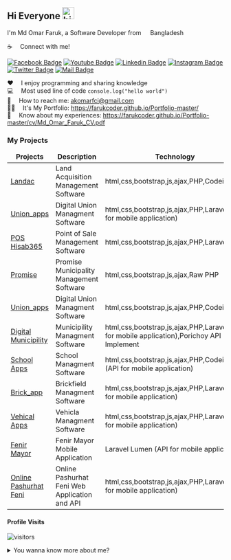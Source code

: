 ## Hi Everyone <img src="https://user-images.githubusercontent.com/1303154/88677602-1635ba80-d120-11ea-84d8-d263ba5fc3c0.gif" width="28px" alt="hi">

I'm Md Omar Faruk, a Software Developer from <img src="https://image.flaticon.com/icons/svg/323/323299.svg" width="13"/> Bangladesh

:coffee: &emsp;Connect with me!

[![Facebook Badge](https://img.shields.io/badge/Facebook-1877F2?style=for-the-badge&logo=facebook&logoColor=white)](https://www.facebook.com/omarfaruk9345/) [![Youtube Badge](https://img.shields.io/badge/YouTube-FF0000?style=for-the-badge&logo=youtube&logoColor=white)](https://www.youtube.com/c/MdOmarFaruk45) [![Linkedin Badge](https://img.shields.io/badge/LinkedIn-0077B5?style=for-the-badge&logo=linkedin&logoColor=white)](https://www.linkedin.com/in/omarfaruk9345/) [![Instagram Badge](https://img.shields.io/badge/Instagram-E4405F?style=for-the-badge&logo=instagram&logoColor=white)](https://www.instagram.com/md_omar.faruk/?hl=en) [![Twitter Badge](https://img.shields.io/badge/Twitter-1DA1F2?style=for-the-badge&logo=twitter&logoColor=white)](https://twitter.com/Farukomarfci) [![Mail Badge](https://img.shields.io/badge/Gmail-D14836?style=for-the-badge&logo=gmail&logoColor=white)](mailto:akomarfci@gmail.com)


:hearts: &emsp;I enjoy programming and sharing knowledge <br/>
:computer: &emsp;Most used line of code `console.log("hello world")` <br/>
:e-mail: &emsp;How to reach me: akomarfci@gmail.com<br/>
👨‍💻 &emsp;It's My Portfolio: https://farukcoder.github.io/Portfolio-master/<br/>
📄 &emsp;Know about my experiences: https://farukcoder.github.io/Portfolio-master/cv/Md_Omar_Faruk_CV.pdf<br/>
<!-- 
#### Things I code with

[![SASS Badge](https://img.shields.io/badge/Sass-CC6699?style=for-the-badge&logo=sass&logoColor=white)](#) [![Javascript Badge](https://img.shields.io/badge/-Javascript-F0DB4F?style=for-the-badge&labelColor=black&logo=javascript&logoColor=F0DB4F)](#) [![Typescript Badge](https://img.shields.io/badge/-Typescript-007acc?style=for-the-badge&labelColor=black&logo=typescript&logoColor=007acc)](#) [![React Badge](https://img.shields.io/badge/-React-61DBFB?style=for-the-badge&labelColor=black&logo=react&logoColor=61DBFB)](#) [![Next.js Badge](https://img.shields.io/badge/next.js-000000?style=for-the-badge&logo=nextdotjs&logoColor=white)](#) [![Nodejs Badge](https://img.shields.io/badge/-Nodejs-3C873A?style=for-the-badge&labelColor=black&logo=node.js&logoColor=3C873A)](#) [![Express.js Badge](https://img.shields.io/badge/Express.js-000000?style=for-the-badge&logo=express&logoColor=white)](#) [![MongoDB Badge](https://img.shields.io/badge/MongoDB-4EA94B?style=for-the-badge&logo=mongodb&logoColor=white)](#) [![GraphQL Badge](https://img.shields.io/badge/-GraphQl-e535ab?style=for-the-badge&labelColor=black&logo=node.js&logoColor=e535ab)](#) [![VSCode Badge](https://img.shields.io/badge/Visual_Studio-5C2D91?style=for-the-badge&logo=visual%20studio&logoColor=white)](#) [![Git Badge](https://img.shields.io/badge/Git-F05032?style=for-the-badge&logo=git&logoColor=white)](#) -->


### My Projects

<table>
  <thead align="center">
    <tr border: none;>
      <td><b>Projects</b></td>
      <td><b>Description</b></td>
      <td><b>Technology</b></td>
      <td><b>Responses</b></td>
    </tr>
  </thead>
  <tbody>
     <tr>
      <td><a href="https://landac.lggazipur.com/" target="_blank">Landac</a></td>
      <td>Land Acquisition Management Software</td>
      <td>html,css,bootstrap,js,ajax,PHP,Codeignetor </td>
      <td>1 Organization(Gazipur District)</td>
    </tr>
    <tr>
      <td><a href="http://upsebafeni.com/" target="_blank">Union_apps</a></td>
      <td>Digital Union Managment Software</td>
      <td>html,css,bootstrap,js,ajax,PHP,Laravel (API for mobile application)</td>
      <td>44 Organization(All Union Feni District)</td>
    </tr>
    <tr>
      <td><a href="https://hisab365.com/" target="_blank">POS Hisab365</a></td>
      <td>Point of Sale Management Software</td>
      <td>html,css,bootstrap,js,ajax,PHP,Laravel </td>
      <td>5+ Organization</td>
    </tr>
    <tr>
      <td><a href="http://promise.gov.bd/" target="_blank">Promise</a></td>
      <td>Promise Municipality Management Software</td>
      <td>html,css,bootstrap,js,ajax,Raw PHP</td>
      <td>330 Organization(in Bangladesh)</td>
    </tr>
    <tr>
      <td><a href="http://comillalg.gov.bd/" target="_blank">Union_apps</a></td>
      <td>Digital Union Managment Software</td>
      <td>html,css,bootstrap,js,ajax,PHP,Codeigniter</td>
      <td>44 Organization(All Union Feni District)</td>
    </tr>
    <tr>
      <td><a href="http://fenipaurashava.gov.bd/" target="_blank">Digital Municipility</a></td>
      <td>Municipility Managment Software</td>
      <td>html,css,bootstrap,js,ajax,PHP,Laravel (API for mobile application),Porichoy API Implement</td>
      <td>8 clients(Fenipaurashava,Madhukhalipaurashava,Dhamraipaurashava,Bhangapourashava,Sirajpourashava)</td>
    </tr>
    <tr>
      <td><a href="http://apps.digiins.net/" target="_blank">School Apps</a></td>
      <td>School Managment Software</td>
      <td>html,css,bootstrap,js,ajax,PHP,Codeigniter (API for mobile application)</td>
      <td>715 clients</td>
    </tr>
    <tr>
      <td><a href="https://www.amarbrick.com/" target="_blank">Brick_app</a></td>
      <td>Brickfield Managment Software</td>
      <td>html,css,bootstrap,js,ajax,PHP,Laravel (API for mobile application)</td>
      <td>1 Organization(chadpurbriks)</td>
    </tr>
    <tr>
      <td><a href="http://vehicleapps.comillalg.gov.bd/" target="_blank">Vehical Apps</a></td>
      <td>Vehicla Managment Software</td>
      <td>html,css,bootstrap,js,ajax,PHP,Laravel (API for mobile application)</td>
      <td>1 Organization(fenipaurashava)</td>
    </tr>
    <tr>
      <td><a href="https://play.google.com/store/apps/details?id=bd.gov.fenipaurashava&hl=en&gl=US" target="_blank">Fenir Mayor</a></td>
      <td>Fenir Mayor Mobile Application</td>
      <td>Laravel Lumen (API for mobile application)</td>
      <td>1+ clients</td>
    </tr>
    <tr>
      <td><a href="http://onlinepashurhatfeni.com/" target="_blank">Online Pashurhat Feni</a></td>
      <td>Online Pashurhat Feni Web Application and API</td>
      <td>html,css,bootstrap,js,ajax,PHP,Laravel (API for mobile application)</td>
      <td>1+ clients</td>
    </tr>

  </tbody>
</table>



#### Profile Visits 

![visitors](https://visitor-badge.glitch.me/badge?page_id=Farukcoder.Farukcoder)

<details>
<summary>
  You wanna know more about me?
</summary>

<br >

I love sharing knowledge and putting tutorials, courses and posts together for helping other developers

#### Github Stats

![Farukcoder's github stats](https://github-readme-stats.vercel.app/api?username=farukcoder&count_private=true&theme=tokyonight&hide=contribs,prs)

</details>
